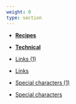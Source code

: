 ```yaml
---
weight: 0
type: section
---
```


- [**Recipes**](/ref/recipes)
- [**Technical**](/ref/technical)

- [Links (1)](/ref/links-(1))
- [Links](/ref/links)
- [Special characters (1)](/ref/special-characters-(1))
- [Special characters](/ref/special-characters)
